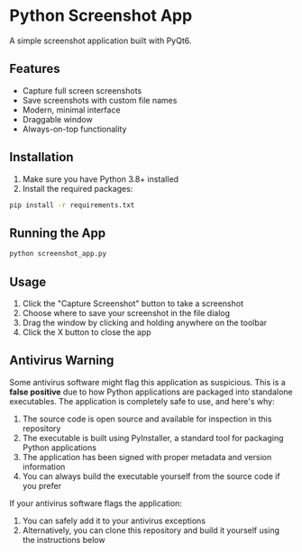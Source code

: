 # Python Screenshot App

A simple screenshot application built with PyQt6.

## Features
- Capture full screen screenshots
- Save screenshots with custom file names
- Modern, minimal interface
- Draggable window
- Always-on-top functionality

## Installation

1. Make sure you have Python 3.8+ installed
2. Install the required packages:
```bash
pip install -r requirements.txt
```

## Running the App
```bash
python screenshot_app.py
```

## Usage
1. Click the "Capture Screenshot" button to take a screenshot
2. Choose where to save your screenshot in the file dialog
3. Drag the window by clicking and holding anywhere on the toolbar
4. Click the X button to close the app

## Antivirus Warning

Some antivirus software might flag this application as suspicious. This is a **false positive** due to how Python applications are packaged into standalone executables. The application is completely safe to use, and here's why:

1. The source code is open source and available for inspection in this repository
2. The executable is built using PyInstaller, a standard tool for packaging Python applications
3. The application has been signed with proper metadata and version information
4. You can always build the executable yourself from the source code if you prefer

If your antivirus software flags the application:
1. You can safely add it to your antivirus exceptions
2. Alternatively, you can clone this repository and build it yourself using the instructions below
